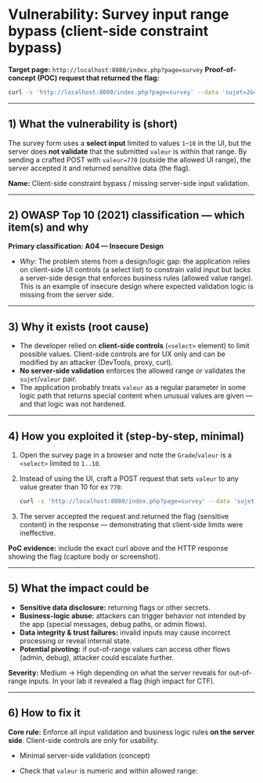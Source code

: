
# Vulnerability: Survey input range bypass (client-side constraint bypass)

**Target page:** `http://localhost:8080/index.php?page=survey`
**Proof-of-concept (POC) request that returned the flag:**

```bash
curl -s 'http://localhost:8080/index.php?page=survey' --data 'sujet=2&valeur=770' 
```

---

## 1) What the vulnerability is (short)

The survey form uses a **select input** limited to values `1`–`10` in the UI, but the server does **not validate** that the submitted `valeur` is within that range. By sending a crafted POST with `valeur=770` (outside the allowed UI range), the server accepted it and returned sensitive data (the flag).

**Name:** Client-side constraint bypass / missing server-side input validation.

---

## 2) OWASP Top 10 (2021) classification — which item(s) and why

**Primary classification: A04 — Insecure Design**

* *Why:* The problem stems from a design/logic gap: the application relies on client-side UI controls (a select list) to constrain valid input but lacks a server-side design that enforces business rules (allowed value range). This is an example of insecure design where expected validation logic is missing from the server side.

---

## 3) Why it exists (root cause)

* The developer relied on **client-side controls** (`<select>` element) to limit possible values. Client-side controls are for UX only and can be modified by an attacker (DevTools, proxy, curl).
* **No server-side validation** enforces the allowed range or validates the `sujet`/`valeur` pair.
* The application probably treats `valeur` as a regular parameter in some logic path that returns special content when unusual values are given — and that logic was not hardened.

---

## 4) How you exploited it (step-by-step, minimal)

1. Open the survey page in a browser and note the `Grade`/`valeur` is a `<select>` limited to `1..10`.
2. Instead of using the UI, craft a POST request that sets `valeur` to any value greater than 10 for ex `770`:

   ```bash
   curl -s 'http://localhost:8080/index.php?page=survey' --data 'sujet=2&valeur=770'
   ```
3. The server accepted the request and returned the flag (sensitive content) in the response — demonstrating that client-side limits were ineffective.

**PoC evidence:** include the exact curl above and the HTTP response showing the flag (capture body or screenshot).

---

## 5) What the impact could be

* **Sensitive data disclosure:** returning flags or other secrets.
* **Business-logic abuse:** attackers can trigger behavior not intended by the app (special messages, debug paths, or admin flows).
* **Data integrity & trust failures:** invalid inputs may cause incorrect processing or reveal internal state.
* **Potential pivoting:** if out-of-range values can access other flows (admin, debug), attacker could escalate further.

**Severity:** Medium → High depending on what the server reveals for out-of-range inputs. In your lab it revealed a flag (high impact for CTF).

---

## 6) How to fix it

**Core rule:** Enforce all input validation and business logic rules **on the server side**. Client-side controls are only for usability.

* Minimal server-side validation (concept)

* Check that `valeur` is numeric and within allowed range:
